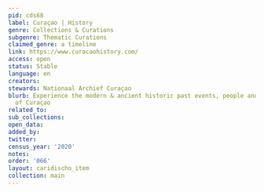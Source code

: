 ```yaml
---
pid: cds68
label: Curaçao | History
genre: Collections & Curations
subgenre: Thematic Curations
claimed_genre: a timeline
link: https://www.curacaohistory.com/
access: open
status: Stable
language: en
creators:
stewards: Nationaal Archief Curaçao
blurb: Experience the modern & ancient historic past events, people and governments
  of Curaçao
related_to:
sub_collections:
open_data:
added_by:
twitter:
census_year: '2020'
notes:
order: '066'
layout: caridischo_item
collection: main
---
```

